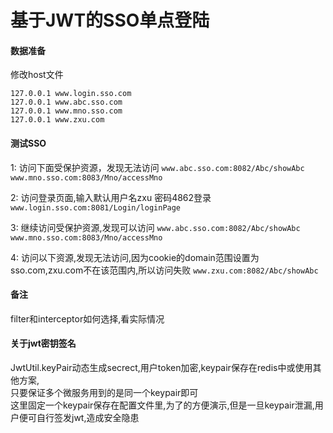 # 基于JWT的SSO单点登陆

#### 数据准备
修改host文件
```
127.0.0.1 www.login.sso.com
127.0.0.1 www.abc.sso.com
127.0.0.1 www.mno.sso.com
127.0.0.1 www.zxu.com
```

#### 测试SSO
1: 访问下面受保护资源，发现无法访问
`www.abc.sso.com:8082/Abc/showAbc`
`www.mno.sso.com:8083/Mno/accessMno`

2: 访问登录页面,输入默认用户名zxu 密码4862登录
`www.login.sso.com:8081/Login/loginPage`

3: 继续访问受保护资源,发现可以访问
`www.abc.sso.com:8082/Abc/showAbc`
`www.mno.sso.com:8083/Mno/accessMno`

4: 访问以下资源,发现无法访问,因为cookie的domain范围设置为sso.com,zxu.com不在该范围内,所以访问失败
`www.zxu.com:8082/Abc/showAbc`

#### 备注
filter和interceptor如何选择,看实际情况

#### 关于jwt密钥签名
JwtUtil.keyPair动态生成secrect,用户token加密,keypair保存在redis中或使用其他方案,  
只要保证多个微服务用到的是同一个keypair即可  
这里固定一个keypair保存在配置文件里,为了的方便演示,但是一旦keypair泄漏,用户便可自行签发jwt,造成安全隐患
